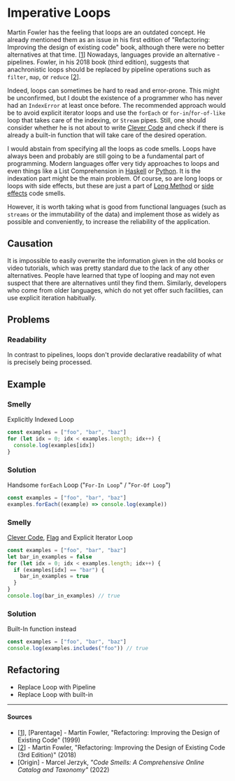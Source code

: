 # Imperative Loops

Martin Fowler has the feeling that loops are an outdated concept. He already mentioned them as an issue in his first edition of "Refactoring: Improving the design of existing code" book, although there were no better alternatives at that time. [[1](#sources)] Nowadays, languages provide an alternative - pipelines. Fowler, in his 2018 book (third edition), suggests that anachronistic loops should be replaced by pipeline operations such as `filter`, `map`, or `reduce` [[2](#sources)].

Indeed, loops can sometimes be hard to read and error-prone. This might be unconfirmed, but I doubt the existence of a programmer who has never had an `IndexError` at least once before. The recommended approach would be to avoid explicit iterator loops and use the `forEach` or `for-in`/`for-of-like` loop that takes care of the indexing, or `Stream` pipes. Still, one should consider whether he is not about to write [Clever Code](./clever-code.md) and check if there is already a built-in function that will take care of the desired operation.

I would abstain from specifying all the loops as code smells. Loops have always been and probably are still going to be a fundamental part of programming. Modern languages offer very tidy approaches to loops and even things like a List Comprehension in [Haskell](https://wiki.haskell.org/List_comprehension) or [Python](https://docs.python.org/3/tutorial/datastructures.html). It is the indexation part might be the main problem. Of course, so are long loops or loops with side effects, but these are just a part of [Long Method](./long-method.md) or [side effects](./side-effects.md) code smells.

However, it is worth taking what is good from functional languages (such as `streams` or the immutability of the data) and implement those as widely as possible and conveniently, to increase the reliability of the application.

## Causation

It is impossible to easily overwrite the information given in the old books or video tutorials, which was pretty standard due to the lack of any other alternatives. People have learned that type of looping and may not even suspect that there are alternatives until they find them. Similarly, developers who come from older languages, which do not yet offer such facilities, can use explicit iteration habitually.

## Problems

### **Readability**

In contrast to pipelines, loops don't provide declarative readability of what is precisely being processed.

## Example



### Smelly

Explicitly Indexed Loop

```js
const examples = ["foo", "bar", "baz"]
for (let idx = 0; idx < examples.length; idx++) {
  console.log(examples[idx])
}
```

### Solution

Handsome `forEach` Loop ("`For-In Loop`" / "`For-Of Loop`")

```js
const examples = ["foo", "bar", "baz"]
examples.forEach((example) => console.log(example))
```





### Smelly

[Clever Code](./clever-code.md), [Flag](./flag-argument.md) and Explicit Iterator Loop

```js
const examples = ["foo", "bar", "baz"]
let bar_in_examples = false
for (let idx = 0; idx < examples.length; idx++) {
  if (examples[idx] == "bar") {
    bar_in_examples = true
  }
}
console.log(bar_in_examples) // true
```

### Solution

Built-In function instead

```js
const examples = ["foo", "bar", "baz"]
console.log(examples.includes("foo")) // true
```



## Refactoring

- Replace Loop with Pipeline
- Replace Loop with built-in

---

#### Sources

- [[1](#sources)], [Parentage] - Martin Fowler, "Refactoring: Improving the Design of Existing Code" (1999)
- [[2](#sources)] - Martin Fowler, "Refactoring: Improving the Design of Existing Code (3rd Edition)" (2018)
- [Origin] - Marcel Jerzyk, _"Code Smells: A Comprehensive Online Catalog and Taxonomy"_ (2022)
